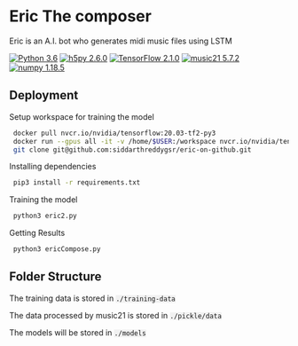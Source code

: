 
# Eric The composer

Eric is an A.I. bot who generates midi music files using LSTM

[![Python 3.6](https://img.shields.io/badge/python-3.6-blue.svg)](https://www.python.org/downloads/release/python-360/)
[![h5py 2.6.0](https://img.shields.io/badge/h5py-2.6.0-blue.svg)](https://docs.h5py.org/en/stable/build.html)
[![TensorFlow 2.1.0](https://img.shields.io/badge/TensorFlow-2.3.1-blue.svg)](https://www.tensorflow.org/install)
[![music21 5.7.2](https://img.shields.io/badge/music21-5.7.2-blue.svg)](https://github.com/cuthbertLab/music21/releases/)
[![numpy 1.18.5](https://img.shields.io/badge/numpy-1.18.5-blue.svg)](https://numpy.org/doc/stable/user/whatisnumpy.html)


## Deployment

Setup workspace for training the model

```bash
 docker pull nvcr.io/nvidia/tensorflow:20.03-tf2-py3
 docker run --gpus all -it -v /home/$USER:/workspace nvcr.io/nvidia/tensorflow:21.12-tf2-py3
 git clone git@github.com:siddarthreddygsr/eric-on-github.git
```

Installing dependencies
```bash
 pip3 install -r requirements.txt
```
Training the model

```bash
 python3 eric2.py
 ```
Getting Results
```bash
 python3 ericCompose.py
 ```


## Folder Structure

<p>The training data is stored in <code style="background-color:rgba(0, 0, 0, 0.0470588);"><a>./training-data</a></code></p>
<p>The data processed by music21 is stored in <code style="background-color:rgba(0, 0, 0, 0.0470588);"><a>./pickle/data</a></code></p>
<p>The models will be stored in <code style="background-color:rgba(0, 0, 0, 0.0470588);"><a>./models</a></code>
